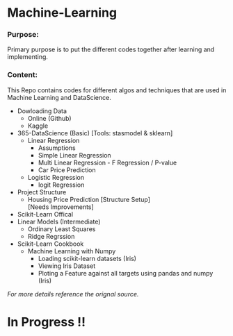 # Machine-Learning
### Purpose:
Primary purpose is to put the different codes together after learning and implementing. 

### Content:
This Repo contains codes for different algos and techniques that are used in Machine Learning and DataScience.

- Dowloading Data
    - Online (Github)
    - Kaggle
- 365-DataScience (Basic) [Tools: stasmodel & sklearn]
    - Linear Regression 
        - Assumptions
        - Simple Linear Regression
        - Multi Linear Regression
                - F Regression / P-value 
        - Car Price Prediction 
    - Logistic Regression 
        - logit Regression
- Project Structure
    - Housing Price Prediction [Structure Setup]<br>
      [Needs Improvements]
- Scikit-Learn Offical 
 - Linear Models (Intermediate)
     - Ordinary Least Squares
     - Ridge Regrssion <br>
- Scikit-Learn Cookbook 
    - Machine Learning with Numpy
        - Loading scikit-learn datasets (Iris)
        - Viewing Iris Dataset
        - Ploting a Feature against all targets using pandas and numpy (Iris)
        
*For more details reference the orignal source.*


# In Progress !! 

